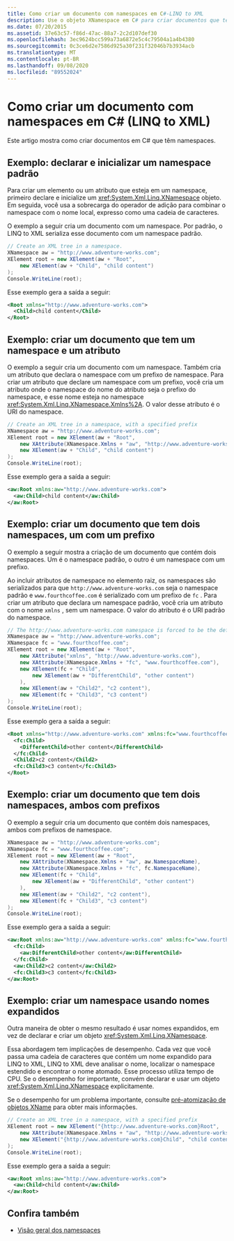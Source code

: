 ```yaml
---
title: Como criar um documento com namespaces em C#-LINQ to XML
description: Use o objeto XNamespace em C# para criar documentos que têm namespaces ou namespaces padrão com um prefixo.
ms.date: 07/20/2015
ms.assetid: 37e63c57-f86d-47ac-88a7-2c2d107def30
ms.openlocfilehash: 3ec9624bcc599a73a6872e5c4c79504a1a4b4380
ms.sourcegitcommit: 0c3ce6d2e7586d925a30f231f32046b7b3934acb
ms.translationtype: MT
ms.contentlocale: pt-BR
ms.lasthandoff: 09/08/2020
ms.locfileid: "89552024"
---
```

# <a name="how-to-create-a-document-with-namespaces-in-c-linq-to-xml"></a>Como criar um documento com namespaces em C# (LINQ to XML)

Este artigo mostra como criar documentos em C# que têm namespaces.

## <a name="example-declare-and-initialize-a-default-namespace"></a>Exemplo: declarar e inicializar um namespace padrão

Para criar um elemento ou um atributo que esteja em um namespace, primeiro declare e inicialize um <xref:System.Xml.Linq.XNamespace> objeto. Em seguida, você usa a sobrecarga do operador de adição para combinar o namespace com o nome local, expresso como uma cadeia de caracteres.

O exemplo a seguir cria um documento com um namespace. Por padrão, o LINQ to XML serializa esse documento com um namespace padrão.

```csharp
// Create an XML tree in a namespace.
XNamespace aw = "http://www.adventure-works.com";
XElement root = new XElement(aw + "Root",
    new XElement(aw + "Child", "child content")
);
Console.WriteLine(root);
```

Esse exemplo gera a saída a seguir:

```xml
<Root xmlns="http://www.adventure-works.com">
  <Child>child content</Child>
</Root>
```

## <a name="example-create-a-document-that-has-a-namespace-and-an-attribute"></a>Exemplo: criar um documento que tem um namespace e um atributo

O exemplo a seguir cria um documento com um namespace. Também cria um atributo que declara o namespace com um prefixo de namespace. Para criar um atributo que declare um namespace com um prefixo, você cria um atributo onde o namespace do nome do atributo seja o prefixo do namespace, e esse nome esteja no namespace <xref:System.Xml.Linq.XNamespace.Xmlns%2A>. O valor desse atributo é o URI do namespace.

```csharp
// Create an XML tree in a namespace, with a specified prefix
XNamespace aw = "http://www.adventure-works.com";
XElement root = new XElement(aw + "Root",
    new XAttribute(XNamespace.Xmlns + "aw", "http://www.adventure-works.com"),
    new XElement(aw + "Child", "child content")
);
Console.WriteLine(root);
```

Esse exemplo gera a saída a seguir:

```xml
<aw:Root xmlns:aw="http://www.adventure-works.com">
  <aw:Child>child content</aw:Child>
</aw:Root>
```

## <a name="example-create-a-document-that-has-two-namespaces-one-with-a-prefix"></a>Exemplo: criar um documento que tem dois namespaces, um com um prefixo

O exemplo a seguir mostra a criação de um documento que contém dois namespaces. Um é o namespace padrão, o outro é um namespace com um prefixo.

Ao incluir atributos de namespace no elemento raiz, os namespaces são serializados para que `http://www.adventure-works.com` seja o namespace padrão e `www.fourthcoffee.com` é serializado com um prefixo de `fc` . Para criar um atributo que declara um namespace padrão, você cria um atributo com o nome `xmlns` , sem um namespace. O valor do atributo é o URI padrão do namespace.

```csharp
// The http://www.adventure-works.com namespace is forced to be the default namespace.
XNamespace aw = "http://www.adventure-works.com";
XNamespace fc = "www.fourthcoffee.com";
XElement root = new XElement(aw + "Root",
    new XAttribute("xmlns", "http://www.adventure-works.com"),
    new XAttribute(XNamespace.Xmlns + "fc", "www.fourthcoffee.com"),
    new XElement(fc + "Child",
        new XElement(aw + "DifferentChild", "other content")
    ),
    new XElement(aw + "Child2", "c2 content"),
    new XElement(fc + "Child3", "c3 content")
);
Console.WriteLine(root);
```

Esse exemplo gera a saída a seguir:

```xml
<Root xmlns="http://www.adventure-works.com" xmlns:fc="www.fourthcoffee.com">
  <fc:Child>
    <DifferentChild>other content</DifferentChild>
  </fc:Child>
  <Child2>c2 content</Child2>
  <fc:Child3>c3 content</fc:Child3>
</Root>
```

## <a name="example-create-a-document-that-has-two-namespaces-both-with-prefixes"></a>Exemplo: criar um documento que tem dois namespaces, ambos com prefixos

O exemplo a seguir cria um documento que contém dois namespaces, ambos com prefixos de namespace.

```csharp
XNamespace aw = "http://www.adventure-works.com";
XNamespace fc = "www.fourthcoffee.com";
XElement root = new XElement(aw + "Root",
    new XAttribute(XNamespace.Xmlns + "aw", aw.NamespaceName),
    new XAttribute(XNamespace.Xmlns + "fc", fc.NamespaceName),
    new XElement(fc + "Child",
        new XElement(aw + "DifferentChild", "other content")
    ),
    new XElement(aw + "Child2", "c2 content"),
    new XElement(fc + "Child3", "c3 content")
);
Console.WriteLine(root);
```

Esse exemplo gera a saída a seguir:

```xml
<aw:Root xmlns:aw="http://www.adventure-works.com" xmlns:fc="www.fourthcoffee.com">
  <fc:Child>
    <aw:DifferentChild>other content</aw:DifferentChild>
  </fc:Child>
  <aw:Child2>c2 content</aw:Child2>
  <fc:Child3>c3 content</fc:Child3>
</aw:Root>
```

## <a name="example-create-a-namespace-using-expanded-names"></a>Exemplo: criar um namespace usando nomes expandidos

Outra maneira de obter o mesmo resultado é usar nomes expandidos, em vez de declarar e criar um objeto <xref:System.Xml.Linq.XNamespace>.

Essa abordagem tem implicações de desempenho. Cada vez que você passa uma cadeia de caracteres que contém um nome expandido para LINQ to XML, LINQ to XML deve analisar o nome, localizar o namespace estendido e encontrar o nome atomado. Esse processo utiliza tempo de CPU. Se o desempenho for importante, convém declarar e usar um objeto <xref:System.Xml.Linq.XNamespace> explicitamente.

Se o desempenho for um problema importante, consulte [pré-atomização de objetos XName](pre-atomization-xname-objects.md) para obter mais informações.

```csharp
// Create an XML tree in a namespace, with a specified prefix
XElement root = new XElement("{http://www.adventure-works.com}Root",
    new XAttribute(XNamespace.Xmlns + "aw", "http://www.adventure-works.com"),
    new XElement("{http://www.adventure-works.com}Child", "child content")
);
Console.WriteLine(root);
```

Esse exemplo gera a saída a seguir:

```xml
<aw:Root xmlns:aw="http://www.adventure-works.com">
  <aw:Child>child content</aw:Child>
</aw:Root>
```

## <a name="see-also"></a>Confira também

- [Visão geral dos namespaces](namespaces-overview.md)
